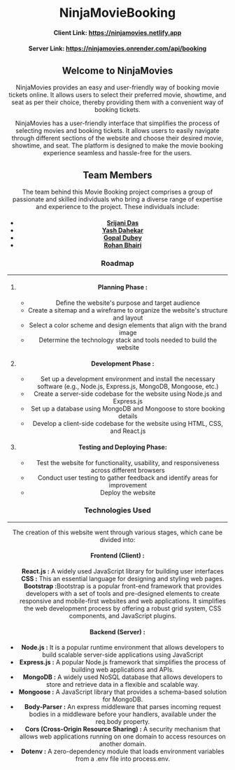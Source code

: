 <html>
  <body>
    <header>
      <h1>NinjaMovieBooking</h1>
      <h4>Client Link: <a href="https://ninjamovies.netlify.app">https://ninjamovies.netlify.app</a>
      <h4>Server Link: <a href="https://ninjamovies.onrender.com/api/booking">https://ninjamovies.onrender.com/api/booking</a>
      </h4>
      <h2>Welcome to NinjaMovies</h2>
      <p>NinjaMovies provides an easy and user-friendly way of booking movie tickets online. It allows users to select
        their preferred movie, showtime, and seat as per their choice, thereby providing them with a convenient way
        of booking tickets.</p>
      <p>NinjaMovies has a user-friendly interface that simplifies the process of selecting movies and booking
        tickets. It allows users to easily navigate through different sections of the website and choose their
        desired movie, showtime, and seat. The platform is designed to make the movie booking experience seamless
        and hassle-free for the users.</p>
      <h2>Team Members</h2>
      <p>The team behind this Movie Booking project comprises a group of passionate and skilled individuals who bring
        a diverse range of expertise and experience to the project. These individuals include:</p>
      <h4>
        <ul>
          <li><a href="https://github.com/SrijaniDas1308">Srijani Das</a></li>
          <li><a href="https://github.com/yashdahekar">Yash Dahekar</a></li>
          <li><a href="https://github.com/dubey123459">Gopal Dubey</a></li>
          <li><a href="https://github.com/RohanBhairi02">Rohan Bhairi</a></li>
        </ul>
      </h4>
      <h3>Roadmap</h3>
      <hr>
      <ol>
        <li>
          <h4>Planning Phase : </h4>
        </li>
        <ul>
          <li>Define the website's purpose and target audience</li>
          <li>Create a sitemap and a wireframe to organize the website's structure and layout</li>
          <li>Select a color scheme and design elements that align with the brand image</li>
          <li>Determine the technology stack and tools needed to build the website</li>
        </ul>
        <li>
          <h4>Development Phase : </h4>
        </li>
        <ul>
          <li>Set up a development environment and install the necessary software (e.g., Node.js, Express.js, MongoDB,
            Mongoose, etc.)</li>
          <li>Create a server-side codebase for the website using Node.js and Express.js</li>
          <li>Set up a database using MongoDB and Mongoose to store booking details</li>
          <li>Develop a client-side codebase for the website using HTML, CSS, and React.js</li>
        </ul>
        <li>
          <h4>Testing and Deploying Phase:</h4>
        </li>
        <ul>
          <li>Test the website for functionality, usability, and responsiveness across different browsers</li>
          <li>Conduct user testing to gather feedback and identify areas for improvement</li>
          <li>Deploy the website</li>
        </ul>
      </ol>
      <h3>Technologies Used</h3>
      <hr>
      <p>The creation of this website went through various stages, which cane be divided into:</p>
      <h4>Frontend (Client) :</h4>
      <ul style="list-style-type: none;">
        <li><b>React.js :</b> A widely used JavaScript library for building user interfaces</li>
        <li><b>CSS :</b> This an essential language for designing and styling web pages.</li>
        <li><b>Bootstrap :</b>Bootstrap is a popular front-end framework that provides developers with a set of
          tools and pre-designed elements to create responsive and mobile-first websites and web applications. It
          simplifies the web development process by offering a robust grid system, CSS components, and JavaScript
          plugins.</li>
      </ul>
      <h4>Backend (Server) :</h4>
      <ul>
      <li><b>Node.js :</b> It is a popular runtime environment that allows developers to build scalable server-side
        applications using JavaScript</li>
      <li><b>Express.js :</b> A popular Node.js framework that simplifies the process of building web applications and
        APIs.</li>
      <li><b>MongoDB :</b> A widely used NoSQL database that allows developers to store and retrieve data in a
        flexible and scalable way.</li>
      <li><b>Mongoose :</b> A JavaScript library that provides a schema-based solution for MongoDB.</li>
      <li><b>Body-Parser :</b> An express middleware that parses incoming request bodies in a middleware before your
        handlers, available under the req.body property.</li>
      <li><b>Cors (Cross-Origin Resource Sharing) :</b> A security mechanism that allows web applications running on
        one domain to access resources on another domain.</li>
      <li><b>Dotenv :</b> A zero-dependency module that loads environment variables from a .env file into process.env.
      </li>
      </ul>
  </body>
</html>
